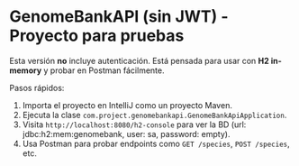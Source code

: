# GenomeBankAPI (sin JWT) - Proyecto para pruebas

Esta versión **no** incluye autenticación. Está pensada para usar con **H2 in-memory** y probar en Postman fácilmente.

Pasos rápidos:
1. Importa el proyecto en IntelliJ como un proyecto Maven.
2. Ejecuta la clase `com.project.genomebankapi.GenomeBankApiApplication`.
3. Visita `http://localhost:8080/h2-console` para ver la BD (url: jdbc:h2:mem:genomebank, user: sa, password: empty).
4. Usa Postman para probar endpoints como `GET /species`, `POST /species`, etc.

